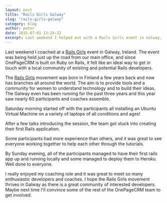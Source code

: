 ```yaml
---
layout: post
title: "Rails Girls Galway"
slug: "rails-girls-galway"
category: blog
author: peter
date: 2015-07-01 13:24:22
excerpt: Last weekend I helped out with a Rails Girls event in Galway, Ireland. The event was being held just up the road from our main office, it was a great way to get in touch with a local community of existing and potential Rails developers. 
---
```


Last weekend I coached at a [Rails Girls][1] event in Galway, Ireland. The event was being held just up the road from our main office, and since OnePageCRM is built on Ruby on Rails, it felt like an ideal way to get in touch with a local community of existing and potential Rails developers.

The [Rails Girls][1] movement was born in Finland a few years back and now has branches all around the world. The aim is to provide tools and a community for women to understand technology and to build their ideas. The Galway even has been running for the past three years and this year saw nearly 60 participants and coaches assemble.

Saturday morning started off with the participants all installing an Ubuntu Virtual Machine on a variety of laptops of all conditions and ages!

After a few talks introducing the session, the team got stuck into creating their first Rails application.

Some participants had more experience than others, and it was great to see everyone working together to help each other through the tutorials.

By Sunday evening, all of the participants managed to have their first rails app up and running locally and some managed to deploy them to Heroku. Well done to everyone.

I really enjoyed my coaching role and it was great to meet so many enthusiastic developers and coaches. I hope the Rails Girls movement thrives in Galway as there is a great community of interested developers. Maybe next time I'll convince some of the rest of the OnePageCRM team to get involved.


  [1]: http://railsgirls.com/